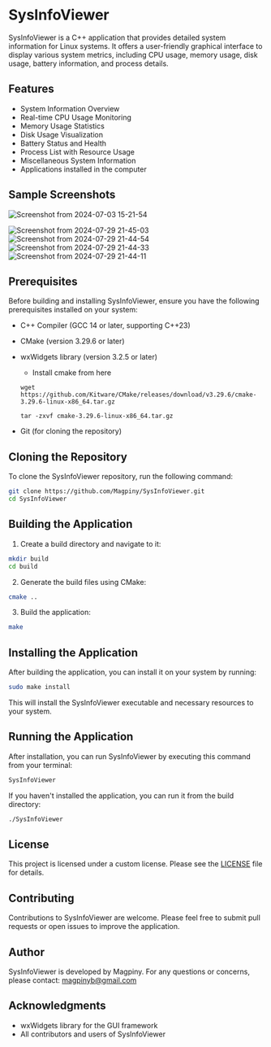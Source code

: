 # SysInfoViewer

SysInfoViewer is a C++ application that provides detailed system information for Linux systems. It offers a user-friendly graphical interface to display various system metrics, including CPU usage, memory usage, disk usage, battery information, and process details.

## Features

- System Information Overview
- Real-time CPU Usage Monitoring
- Memory Usage Statistics
- Disk Usage Visualization
- Battery Status and Health
- Process List with Resource Usage
- Miscellaneous System Information
- Applications installed in the computer

## Sample Screenshots
![Screenshot from 2024-07-03 15-21-54](https://github.com/user-attachments/assets/0dd5c13f-dfc1-4110-9f06-b1d38bb7258b)

![Screenshot from 2024-07-29 21-45-03](https://github.com/user-attachments/assets/d2b934b3-102e-42a6-8f0e-545547d7b164)
![Screenshot from 2024-07-29 21-44-54](https://github.com/user-attachments/assets/dc771418-dd48-4398-9c2f-3dac01af1770)
![Screenshot from 2024-07-29 21-44-33](https://github.com/user-attachments/assets/a4259165-c210-45f9-884f-080bad918951)
![Screenshot from 2024-07-29 21-44-11](https://github.com/user-attachments/assets/7731bdf6-00a8-4075-86b5-1218e8093588)


## Prerequisites

Before building and installing SysInfoViewer, ensure you have the following prerequisites installed on your system:

- C++ Compiler (GCC 14 or later, supporting C++23)
- CMake (version 3.29.6 or later)
- wxWidgets library (version 3.2.5 or later)
  - Install cmake from here
    
  ```wget https://github.com/Kitware/CMake/releases/download/v3.29.6/cmake-3.29.6-linux-x86_64.tar.gz```
  
  ```tar -zxvf cmake-3.29.6-linux-x86_64.tar.gz ```

- Git (for cloning the repository)

## Cloning the Repository

To clone the SysInfoViewer repository, run the following command:

```bash
git clone https://github.com/Magpiny/SysInfoViewer.git
cd SysInfoViewer
```

## Building the Application

1. Create a build directory and navigate to it:

```bash
mkdir build
cd build
```

2. Generate the build files using CMake:

```bash
cmake ..
```

3. Build the application:

```bash
make
```

## Installing the Application

After building the application, you can install it on your system by running:

```bash
sudo make install
```

This will install the SysInfoViewer executable and necessary resources to your system.

## Running the Application

After installation, you can run SysInfoViewer by executing this command from your terminal:

```bash
SysInfoViewer
```

If you haven't installed the application, you can run it from the build directory:

```bash
./SysInfoViewer
```

## License

This project is licensed under a custom license. Please see the [LICENSE](LICENSE) file for details.

## Contributing

Contributions to SysInfoViewer are welcome. Please feel free to submit pull requests or open issues to improve the application.

## Author

SysInfoViewer is developed by Magpiny. For any questions or concerns, please contact: magpinyb@gmail.com

## Acknowledgments

- wxWidgets library for the GUI framework
- All contributors and users of SysInfoViewer
